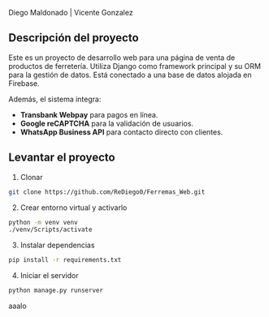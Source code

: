 Diego Maldonado | Vicente Gonzalez

## Descripción del proyecto

Este es un proyecto de desarrollo web para una página de venta de productos de ferretería. Utiliza Django como framework principal y su ORM para la gestión de datos. Está conectado a una base de datos alojada en Firebase.

Además, el sistema integra:

- **Transbank Webpay** para pagos en línea.
- **Google reCAPTCHA** para la validación de usuarios.
- **WhatsApp Business API** para contacto directo con clientes.

## Levantar el proyecto

1. Clonar
```bash
git clone https://github.com/ReDiego0/Ferremas_Web.git
```

2. Crear entorno virtual y activarlo
```bash
python -m venv venv
./venv/Scripts/activate
```

3. Instalar dependencias
```bash
pip install -r requirements.txt
```

4. Iniciar el servidor
```bash
python manage.py runserver
```

aaalo